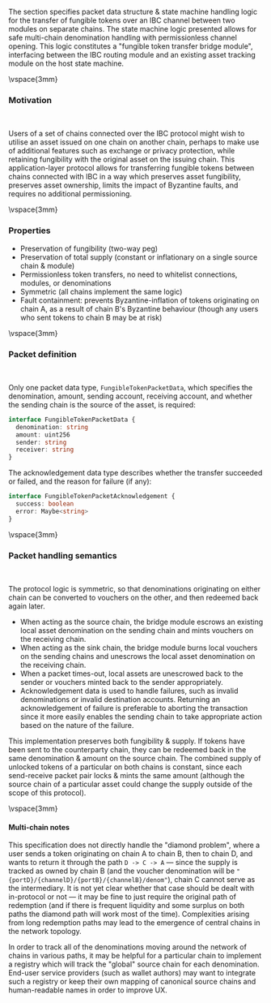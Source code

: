 The section specifies packet data structure & state machine handling logic for the transfer of fungible tokens over an IBC channel between two modules on separate chains. The state machine logic presented allows for safe multi-chain denomination handling with permissionless channel opening. This logic constitutes a "fungible token transfer bridge module", interfacing between the IBC routing module and an existing asset tracking module on the host state machine.

\vspace{3mm}

### Motivation

&nbsp;

Users of a set of chains connected over the IBC protocol might wish to utilise an asset issued on one chain on another chain, perhaps to make use of additional features such as exchange or privacy protection, while retaining fungibility with the original asset on the issuing chain. This application-layer protocol allows for transferring fungible tokens between chains connected with IBC in a way which preserves asset fungibility, preserves asset ownership, limits the impact of Byzantine faults, and requires no additional permissioning.

\vspace{3mm}

### Properties

- Preservation of fungibility (two-way peg)
- Preservation of total supply (constant or inflationary on a single source chain & module)
- Permissionless token transfers, no need to whitelist connections, modules, or denominations
- Symmetric (all chains implement the same logic)
- Fault containment: prevents Byzantine-inflation of tokens originating on chain A, as a result of chain B's Byzantine behaviour (though any users who sent tokens to chain B may be at risk)

\vspace{3mm}

### Packet definition

&nbsp;

Only one packet data type, `FungibleTokenPacketData`, which specifies the denomination, amount, sending account, receiving account, and whether the sending chain is the source of the asset, is required:

```typescript
interface FungibleTokenPacketData {
  denomination: string
  amount: uint256
  sender: string
  receiver: string
}
```

The acknowledgement data type describes whether the transfer succeeded or failed, and the reason for failure (if any):


```typescript
interface FungibleTokenPacketAcknowledgement {
  success: boolean
  error: Maybe<string>
}
```

\vspace{3mm}

### Packet handling semantics

&nbsp;

The protocol logic is symmetric, so that denominations originating on either chain can be converted to vouchers on the other, and then redeemed back again later.

- When acting as the source chain, the bridge module escrows an existing local asset denomination on the sending chain and mints vouchers on the receiving chain.
- When acting as the sink chain, the bridge module burns local vouchers on the sending chains and unescrows the local asset denomination on the receiving chain.
- When a packet times-out, local assets are unescrowed back to the sender or vouchers minted back to the sender appropriately.
- Acknowledgement data is used to handle failures, such as invalid denominations or invalid destination accounts. Returning
  an acknowledgement of failure is preferable to aborting the transaction since it more easily enables the sending chain
  to take appropriate action based on the nature of the failure.

This implementation preserves both fungibility & supply. If tokens have been sent to the counterparty chain, they can be redeemed back in the same denomination & amount on the source chain.
The combined supply of unlocked tokens of a particular on both chains is constant, since each send-receive packet pair locks & mints the same amount (although the source chain of a particular
asset could change the supply outside of the scope of this protocol).

\vspace{3mm}

#### Multi-chain notes

This specification does not directly handle the "diamond problem", where a user sends a token originating on chain A to chain B, then to chain D, and wants to return it through the path `D -> C -> A` — since the supply is tracked as owned by chain B (and the voucher denomination will be `"{portD}/{channelD}/{portB}/{channelB}/denom"`), chain C cannot serve as the intermediary. It is not yet clear whether that case should be dealt with in-protocol or not — it may be fine to just require the original path of redemption (and if there is frequent liquidity and some surplus on both paths the diamond path will work most of the time). Complexities arising from long redemption paths may lead to the emergence of central chains in the network topology.

In order to track all of the denominations moving around the network of chains in various paths, it may be helpful for a particular chain to implement a registry which will track the "global" source chain for each denomination. End-user service providers (such as wallet authors) may want to integrate such a registry or keep their own mapping of canonical source chains and human-readable names in order to improve UX.
